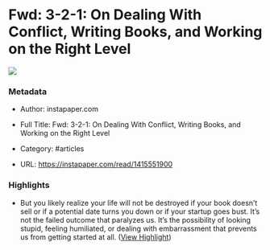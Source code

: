 # Fwd: 3-2-1: On Dealing With Conflict, Writing Books, and Working on the Right Level

![](https://readwise-assets.s3.amazonaws.com/static/images/article1.be68295a7e40.png)

### Metadata

- Author: instapaper.com
- Full Title: Fwd: 3-2-1: On Dealing With Conflict, Writing Books, and Working on the Right Level
- Category: #articles


- URL: https://instapaper.com/read/1415551900

### Highlights

- But you likely realize your life will not be destroyed if your book doesn’t sell or if a potential date turns you down or if your startup goes bust. It’s not the failed outcome that paralyzes us. It’s the possibility of looking stupid, feeling humiliated, or dealing with embarrassment that prevents us from getting started at all. ([View Highlight](https://instapaper.com/read/1415551900/16512149))
